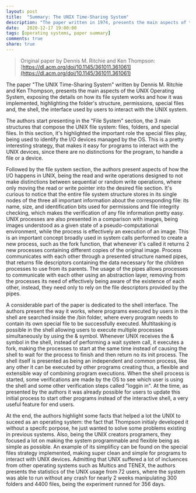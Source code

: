 ```yaml
---
layout: post
title:  "Summary: The UNIX Time-Sharing System"
description: "The paper written in 1974, presents the main aspects of the UNIX Operating System with its file system, I/O operations, process synchronization, and the shell implementation."
date:   2020-12-17 19:00:00
tags: [operating systems, paper summary]
comments: true
share: true
---
```



> Original paper by Dennis M. Ritchie and Ken Thompson: [https://dl.acm.org/doi/10.1145/361011.361061](https://dl.acm.org/doi/10.1145/361011.361061)

The paper "The UNIX Time-Sharing System" written by Dennis M. Ritchie and Ken Thompson, presents the main aspects of the UNIX Operating System, exposing the details on how its file system works and how it was implemented, highlighting the folder's structure, permissions, special files and, the shell, the interface used by users to interact with the UNIX system.

The authors start presenting in the "File System" section, the 3 main structures that compose the UNIX file system: files, folders, and special files. In this section, it's highlighted the important role the special files play, being used to identify the I/O devices managed by the OS. This is a pretty interesting strategy, that makes it easy for programs to interact with the UNIX devices, since there are no distinctions for the program, to handle a file or a device.

Followed by the file system section, the authors present aspects of how the I/O happens in UNIX, being the read and write operations designed to not make distinctions between sequential or random write operations, where only moving the read or write pointer into the desired file section. It's curious to notice that the entire file system structure stores in its single nodes of the three all important information about the corresponding file: its name, size, and identification bits used for permissions and file integrity checking, which makes the verification of any file information pretty easy. UNIX processes are also presented in a comparison with images, being images understood as a given state of a pseudo-computational environment, while the process is effectively an execution of an image. This is an important concept broadly used in system calls performed to create a new process, such as the fork function, that whenever it's called it returns 2 new processes containing different copies of the original image. Process communicates with each other through a presented structure named pipes, that returns file descriptors containing the data necessary for the children processes to use from its parents. The usage of the pipes allows processes to communicate with each other using an abstraction layer, removing from the processes its need of effectively being aware of the existence of each other, instead, they need only to rely on the file descriptors provided by the pipes.

A considerable part of the paper is dedicated to the shell interface. The authors present the way it works, where programs executed by users in the shell are searched inside the /bin folder, where every program needs to contain its own special file to be successfully executed. Multitasking is possible in the shell allowing users to execute multiple processes simultaneously by using the & symbol. Whenever UNIX receives the & symbol in the shell, instead of performing a wait system call, it executes a fork, making the processes to start at the same time instead of causing the shell to wait for the process to finish and then return no its init process. The shell itself is presented as being an independent and common process, like any other it can be executed by other programs creating thus, a flexible and extensible way of combining program executions. When the shell process is started, some verifications are made by the OS to see which user is using the shell and some other verification steps called "loggin in". At the time, as presented by the authors it was already possible for users to update this initial process to start other programs instead of the interactive shell, a very useful feature for end users.

At the end, the authors highlight some facts that helped a lot the UNIX to suceed as an operating system: the fact that Thompson initialy developed it without a specifc porpose, he just wanted to solve some problems existing in previous systems. Also, being the UNIX creators programers, they focused a lot on making the system programmable and flexible being as simple as possible. An example of its simplificy can be found on the special files strategy implemented, making super clean and simple for programs to interact with UNIX devices. Admitting that UNIX suffered a lot of incluences from other operating systems such as Multics and TENEX, the authors presents the statistics of the UNIX usage from 72 users, where the system was able to run without any crash for nearly 2 weeks manipulating 300 folders and 4400 files, being the experiment runned for 356 days.
